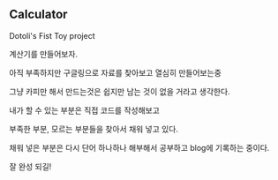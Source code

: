 ## Calculator

Dotoli's Fist Toy project

계산기를 만들어보자.

아직 부족하지만 구글링으로 자료를 찾아보고 열심히 만들어보는중

그냥 카피만 해서 만드는것은 쉽지만 남는 것이 없을 거라고 생각한다.

내가 할 수 있는 부분은 직접 코드를 작성해보고

부족한 부분, 모르는 부분들을 찾아서 채워 넣고 있다.


채워 넣은 부분은 다시 단어 하나하나 해부해서 공부하고 blog에 기록하는 중이다.

잘 완성 되길!
